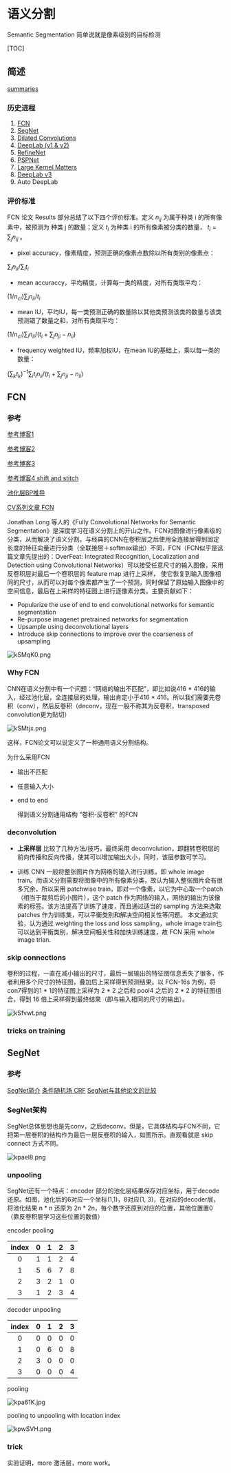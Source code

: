 # 语义分割

Semantic Segmentation 简单说就是像素级别的目标检测

[TOC]

## 简述

[summaries](http://blog.qure.ai/notes/semantic-segmentation-deep-learning-review#fcn)

### 历史进程

1. [FCN](http://blog.qure.ai/notes/semantic-segmentation-deep-learning-review#fcn)
2. [SegNet](http://blog.qure.ai/notes/semantic-segmentation-deep-learning-review#segnet)
3. [Dilated Convolutions](http://blog.qure.ai/notes/semantic-segmentation-deep-learning-review#dilation)
4. [DeepLab (v1 & v2)](http://blog.qure.ai/notes/semantic-segmentation-deep-learning-review#deeplab)
5. [RefineNet](http://blog.qure.ai/notes/semantic-segmentation-deep-learning-review#refinenet)
6. [PSPNet](http://blog.qure.ai/notes/semantic-segmentation-deep-learning-review#pspnet)
7. [Large Kernel Matters](http://blog.qure.ai/notes/semantic-segmentation-deep-learning-review#large-kernel)
8. [DeepLab v3](http://blog.qure.ai/notes/semantic-segmentation-deep-learning-review#deeplabv3)
9. Auto DeepLab


### 评价标准

FCN 论文 Results 部分总结了以下四个评价标准。定义 $n_{ij}$ 为属于种类 i 的所有像素中，被预测为 种类 j 的数量；定义 $t_i$ 为种类 i 的所有像素被分类的数量， $t_i = \sum_j n_{ij}$ 。

- pixel accuracy，像素精度，预测正确的像素点数除以所有类别的像素点：

${\sum_i  n_{ii}} / {\sum_i t_i}$

- mean accuraccy，平均精度，计算每一类的精度，对所有类取平均：

$(1/n_{cl})\sum_i n_{ii} / t_i$

- mean IU，平均IU，每一类预测正确的数量除以其他类预测该类的数量与该类预测错了数量之和，对所有类取平均：

$(1/n_{cl})\sum_i n_{ii} / (t_i + \sum_j n_{ji} - n_{ii})$

- frequency weighted IU，频率加权IU，在mean IU的基础上，乘以每一类的数量：

$(\sum_k t_k)^{-1} \sum_it_in_{ii} / (t_i + \sum_j n_{ji} - n_{ii})$

## FCN

### 参考

[参考博客1](https://blog.csdn.net/sinat_24143931/article/details/78696442)

[参考博客2](https://zhuanlan.zhihu.com/p/22308032)

[参考博客3](http://blog.qure.ai/notes/semantic-segmentation-deep-learning-review#fcn)

[参考博客4  shift and stitch](https://www.jianshu.com/p/e534e2be5d7d)

[池化层BP推导](https://blog.csdn.net/qq_21190081/article/details/72871704)

[CV系列文章 FCN](https://github.com/lartpang/Machine-Deep-Learning/blob/master/%E5%9B%BE%E5%83%8F%E5%88%86%E7%B1%BB%E6%A3%80%E6%B5%8B/FCN%E6%80%BB%E7%BB%93(2015).md)

Jonathan Long 等人的《Fully Convolutional Networks for Semantic Segmentation》是深度学习在语义分割上的开山之作。FCN对图像进行像素级的分类，从而解决了语义分割。与经典的CNN在卷积层之后使用全连接层得到固定长度的特征向量进行分类（全联接层＋softmax输出）不同，FCN（FCN似乎是这篇文章先提出的：OverFeat: Integrated Recognition, Localization and Detection using Convolutional Networks）可以接受任意尺寸的输入图像，采用反卷积层对最后一个卷积层的 feature map 进行上采样， 使它恢复到输入图像相同的尺寸，从而可以对每个像素都产生了一个预测，同时保留了原始输入图像中的空间信息，最后在上采样的特征图上进行逐像素分类。主要贡献如下：
- Popularize the use of end to end convolutional networks for semantic segmentation
- Re-purpose imagenet pretrained networks for segmentation
- Upsample using deconvolutional layers
- Introduce skip connections to improve over the coarseness of upsampling

[//]:#(!(https://user-images.githubusercontent.com/20456381/51221623-47eb9400-1975-11e9-95a6-c8331345e51c.png))

[//]:#(中等大小图片!kSMqK0.md.png(https://s2.ax1x.com/2019/01/16/kSMqK0.md.png))

![kSMqK0.png](https://s2.ax1x.com/2019/01/16/kSMqK0.png)



### Why FCN
CNN在语义分割中有一个问题：“网络的输出不匹配”，即比如说416 * 416的输入，经过池化层，全连接层的处理，输出肯定小于416 * 416。所以我们需要先卷积（conv），然后反卷积（deconv，现在一般不称其为反卷积，transposed convolution更为贴切）

[//]:#(!(https://user-images.githubusercontent.com/20456381/51221575-0f4bba80-1975-11e9-957a-cb8a49d6ecca.png))

![kSMtjx.png](https://s2.ax1x.com/2019/01/16/kSMtjx.png)



这样，FCN论文可以说定义了一种通用语义分割结构。



为什么采用FCN

- 输出不匹配
- 任意输入大小
- end to end

   得到语义分割通用结构 “卷积-反卷积” 的FCN

### deconvolution

- **上采样层**  比较了几种方法/技巧，最终采用 deconvolution，即翻转卷积层的前向传播和反向传播，使其可以增加输出大小，同时，该层参数可学习。

- 训练 
	CNN 一般将整张图片作为网络的输入进行训练，即 whole image train。而语义分割需要将图像中的所有像素分类，故认为输入整张图片会有很多冗余，所以采用 patchwise train，即对一个像素，以它为中心取一个patch（相当于裁剪后的小图片），这个 patch 作为网络的输入，网络的输出为该像素的标签。该方法提高了训练了速度，而且通过适当的 sampling 方法来选取 patches 作为训练集，可以平衡类别和解决空间相关性等问题。
	本文通过实验，认为通过 weighting the loss and loss sampling，whole image train也可以达到平衡类别，解决空间相关性和加快训练速度，故 FCN 采用 whole image trian.

### skip connections

卷积的过程，一直在减小输出的尺寸，最后一层输出的特征图信息丢失了很多，作者利用多个尺寸的特征图，叠加后上采样得到预测结果。以 FCN-16s 为例，将con7得到的1 * 1的特征图上采样为 2 * 2 之后和 pool4 之后的 2 * 2 的特征图组合，得到 16 倍上采样得到最终结果（即与输入相同的尺寸的输出）。

![kSfvwt.png](https://s2.ax1x.com/2019/01/16/kSfvwt.png)

### tricks on training

## SegNet

### 参考

[SegNet简介](https://blog.csdn.net/Fate_fjh/article/details/53467948)
[条件随机场 CRF](https://zhuanlan.zhihu.com/p/29989121)
[SegNet与其他论文的比较](https://zhuanlan.zhihu.com/p/36525939)

### SegNet架构

SegNet总体思想也是先conv，之后deconv，但是，它具体结构与FCN不同，它把第一层卷积的结构作为最后一层反卷积的输入，如图所示。直观看就是 skip connect 方式不同。

![kpael8.png](https://s2.ax1x.com/2019/01/17/kpael8.png)

### unpooling

SegNet还有一个特点：encoder 部分的池化层结果保存对应坐标，用于decode还原。如图，池化后的6对应一个坐标(1,1)，8对应(1, 3)，在对应的decoder层，将池化结果 n * n 还原为 2n * 2n，每个数字还原到对应的位置，其他位置置0（靠反卷积层学习这些位置的数值）

encoder pooling

| index | 0    | 1    | 2    | 3    |
| :---: | ---- | ---- | ---- | ---- |
|   0   | 1    | 1    | 2    | 4    |
|   1   | 5    | 6    | 7    | 8    |
|   2   | 3    | 2    | 1    | 0    |
|   3   | 1    | 2    | 3    | 4    |

decoder unpooling

| index | 0    | 1    | 2    | 3    |
| :---: | ---- | ---- | ---- | ---- |
|   0   | 0    | 0    | 0    | 0    |
|   1   | 0    | 6    | 0    | 8    |
|   2   | 3    | 0    | 0    | 0    |
|   3   | 0    | 0    | 0    | 4    |

pooling

![kpa61K.jpg](https://s2.ax1x.com/2019/01/17/kpa61K.jpg)

pooling to unpooling with location index

![kpwSVH.png](https://s2.ax1x.com/2019/01/17/kpwSVH.png)



### trick

实验证明，more 激活层，more work。